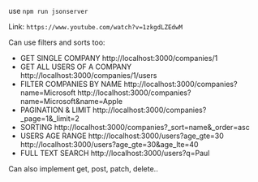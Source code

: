 use `npm run jsonserver`

Link: `https://www.youtube.com/watch?v=1zkgdLZEdwM`

Can use filters and sorts too:
- GET SINGLE COMPANY http://localhost:3000/companies/1 
- GET ALL USERS OF A COMPANY http://localhost:3000/companies/1/users 
- FILTER COMPANIES BY NAME http://localhost:3000/companies?name=Microsoft http://localhost:3000/companies?name=Microsoft&name=Apple 
- PAGINATION & LIMIT http://localhost:3000/companies?_page=1&_limit=2 
- SORTING http://localhost:3000/companies?_sort=name&_order=asc 
- USERS AGE RANGE http://localhost:3000/users?age_gte=30 http://localhost:3000/users?age_gte=30&age_lte=40 
- FULL TEXT SEARCH http://localhost:3000/users?q=Paul

Can also implement get, post, patch, delete..